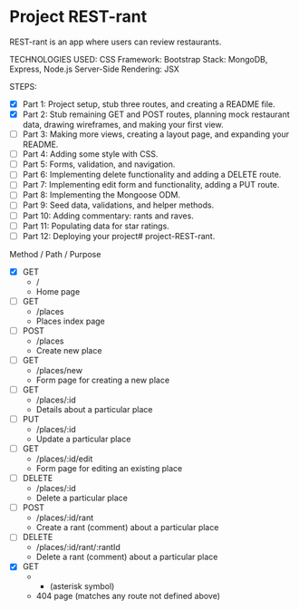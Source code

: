 # Project REST-rant

REST-rant is an app where users can review restaurants.

TECHNOLOGIES USED:
    CSS Framework: Bootstrap
    Stack: MongoDB, Express, Node.js
    Server-Side Rendering: JSX

STEPS:
- [x] Part 1: Project setup, stub three routes, and creating a README file.
- [x] Part 2: Stub remaining GET and POST routes, planning mock restaurant data, drawing wireframes, and making your first view.
- [ ] Part 3: Making more views, creating a layout page, and expanding your README.
- [ ] Part 4: Adding some style with CSS.
- [ ] Part 5: Forms, validation, and navigation.
- [ ] Part 6: Implementing delete functionality and adding a DELETE route.
- [ ] Part 7: Implementing edit form and functionality, adding a PUT route.
- [ ] Part 8: Implementing the Mongoose ODM.
- [ ] Part 9: Seed data, validations, and helper methods.
- [ ] Part 10: Adding commentary: rants and raves.
- [ ] Part 11: Populating data for star ratings.
- [ ] Part 12: Deploying your project# project-REST-rant.

Method  /  Path  /  Purpose

- [x] GET
    - /
    - Home page
- [ ] GET
    - /places
    - Places index page
- [ ] POST
    - /places
    - Create new place
- [ ] GET
    - /places/new
    - Form page for creating a new place
- [ ] GET
    - /places/:id
    - Details about a particular place
- [ ] PUT
    - /places/:id
    - Update a particular place
- [ ] GET
    - /places/:id/edit
    - Form page for editing an existing place
- [ ] DELETE
    - /places/:id
    - Delete a particular place
- [ ] POST
    - /places/:id/rant
    - Create a rant (comment) about a particular place
- [ ] DELETE
    - /places/:id/rant/:rantId
    - Delete a rant (comment) about a particular place
- [x] GET
    - * (asterisk symbol)
    - 404 page (matches any route not defined above)